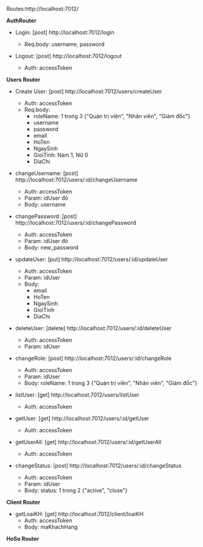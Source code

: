 Routes:http://localhost:7012/

**AuthRouter**
- Login: [post] http://localhost:7012/login
    - Req.body: username, password

- Logout: [post] http://localhost:7012/logout
  - Auth: accessToken

**Users Router**
- Create User: [post] http://localhost:7012/users/createUser
    - Auth: accessToken
    - Req.body: 
      + roleName: 1 trong 3 {"Quản trị viên", "Nhân viên", "Giám đốc"}
      + username
      + password
      + email
      + HoTen
      + NgaySinh
      + GioiTinh: Nam 1, Nữ 0
      + DiaChi

- changeUsername: [post] http://localhost:7012/users/:id/changeUsername
    - Auth: accessToken
    - Param: idUser đó
    - Body: username
- changePassword: [post] http://localhost:7012/users/:id/changePassword
    - Auth: accessToken
    - Param: idUser đó
    - Body: new_password
- updateUser: [put] http://localhost:7012/users/:id/updateUser
  - Auth: accessToken
  - Param: idUser 
  - Body:
    + email
    + HoTen
    + NgaySinh
    + GioiTinh
    + DiaChi
- deleteUser: [delete] http://localhost:7012/users/:id/deleteUser
  - Auth: accessToken
  - Param: idUser
- changeRole: [post] http://localhost:7012/users/:id/changeRole
  - Auth: accessToken
  - Param: idUser
  - Body: roleName: 1 trong 3 {"Quản trị viên", "Nhân viên", "Giám đốc"}
- listUser: [get] http://localhost:7012/users/listUser
  - Auth: accessToken
- getUser: [get] http://localhost:7012/users/:id/getUser
  - Auth: accessToken
- getUserAll: [get] http://localhost:7012/users/:id/getUserAll
  - Auth: accessToken
- changeStatus: [post] http://localhost:7012/users/:id/changeStatus
    - Auth: accessToken
    - Param: idUser
    - Body: status: 1 trong 2 {"active", "close"}

**Client Router**
- getLoaiKH: [get] http://localhost:7012/client/loaiKH
  - Auth: accessToken
  - Body: maKhachHang

**HoSo Router**